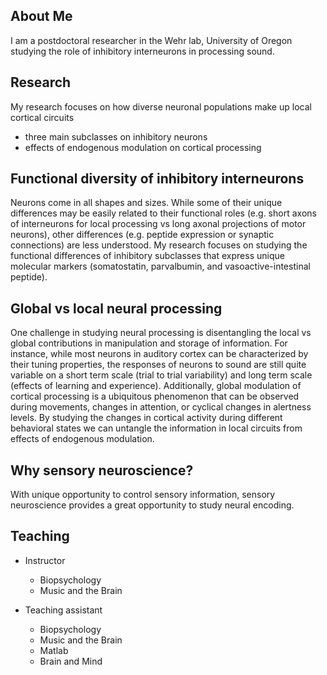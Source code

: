 ## About Me
I am a postdoctoral researcher in the Wehr lab, University of Oregon studying the role of inhibitory interneurons in processing sound.  

## Research
My research focuses on how diverse neuronal populations make up local cortical circuits
* three main subclasses on inhibitory neurons
* effects of endogenous modulation on cortical processing


## Functional diversity of inhibitory interneurons
Neurons come in all shapes and sizes. While some of their unique differences may be easily related to their functional roles (e.g. short axons of interneurons for local processing vs long axonal projections of motor neurons), other differences (e.g. peptide expression or synaptic connections) are less understood. My research focuses on studying the functional differences of inhibitory subclasses that express unique molecular markers (somatostatin, parvalbumin, and vasoactive-intestinal peptide). 

## Global vs local neural processing
One challenge in studying neural processing is disentangling the local vs global contributions in manipulation and storage of information. For instance, while most neurons in auditory cortex can be characterized by their tuning properties, the responses of neurons to sound are still quite variable on a short term scale (trial to trial variability) and long term scale (effects of learning and experience). Additionally, global modulation of cortical processing is a ubiquitous phenomenon that can be observed during movements, changes in attention, or cyclical changes in alertness levels. By studying the changes in cortical activity during different behavioral states we can untangle the information in local circuits from effects of endogenous modulation.

## Why sensory neuroscience?
With unique opportunity to control sensory information, sensory neuroscience provides a great opportunity to study neural encoding. 

## Teaching
* Instructor 
  * Biopsychology
  * Music and the Brain

* Teaching assistant
  * Biopsychology
  * Music and the Brain
  * Matlab
  * Brain and Mind

